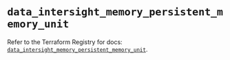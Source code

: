 # `data_intersight_memory_persistent_memory_unit`

Refer to the Terraform Registry for docs: [`data_intersight_memory_persistent_memory_unit`](https://registry.terraform.io/providers/ciscodevnet/intersight/1.0.71/docs/data-sources/memory_persistent_memory_unit).
